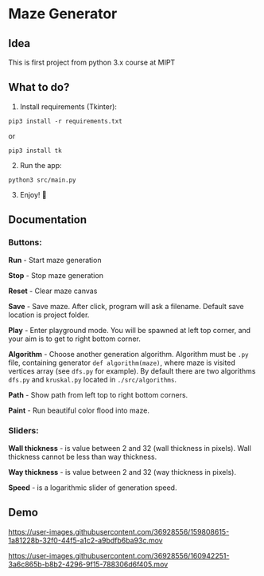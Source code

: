 # Maze Generator
## Idea
This is first project from python 3.x course at MIPT

## What to do?
1) Install requirements (Tkinter):
``` 
pip3 install -r requirements.txt
```
or 
```
pip3 install tk
```

2) Run the app: 
``` 
python3 src/main.py
```

3) Enjoy! 🥳

## Documentation
### Buttons:
  **Run** - Start maze generation
  
  **Stop** - Stop maze generation
  
  **Reset** - Clear maze canvas
  
  **Save** - Save maze. After click, program will ask a filename. Default save location is project folder.
  
  **Play** - Enter playground mode. You will be spawned at left top corner, and your aim is to get to right bottom corner.
  
  **Algorithm** - Choose another generation algorithm. Algorithm must be ```.py``` file, containing generator ```def algorithm(maze)```, where maze is visited vertices array (see ```dfs.py``` for example). By default there are two algorithms ```dfs.py``` and ```kruskal.py``` located in ```./src/algorithms```.
  
  **Path** - Show path from left top to right bottom corners.
  
  **Paint** - Run beautiful color flood into maze.
  
### Sliders:
  **Wall thickness** - is value between 2 and 32 (wall thickness in pixels). Wall thickness cannot be less than way thickness.
  
  **Way thickness** - is value between 2 and 32 (way thickness in pixels).
  
  **Speed** - is a logarithmic slider of generation speed.


## Demo
https://user-images.githubusercontent.com/36928556/159808615-1a81228b-32f0-44f5-a1c2-a9bdfb6ba93c.mov

https://user-images.githubusercontent.com/36928556/160942251-3a6c865b-b8b2-4296-9f15-788306d6f405.mov

